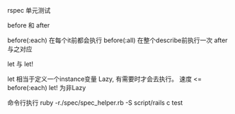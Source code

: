 rspec 单元测试

before 和 after

before(:each)  在每个it前都会执行
before(:all) 在整个describe前执行一次
after与之对应

let 与 let!

let 相当于定义一个instance变量
Lazy, 有需要时才会去执行。
速度 <= before(:each)
let! 为非Lazy

命令行执行
ruby -r./spec/spec_helper.rb -S script/rails c test